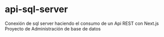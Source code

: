 # api-sql-server
Conexión de sql server haciendo el consumo de un Api REST con Next.js
Proyecto de Administración de base de datos 
